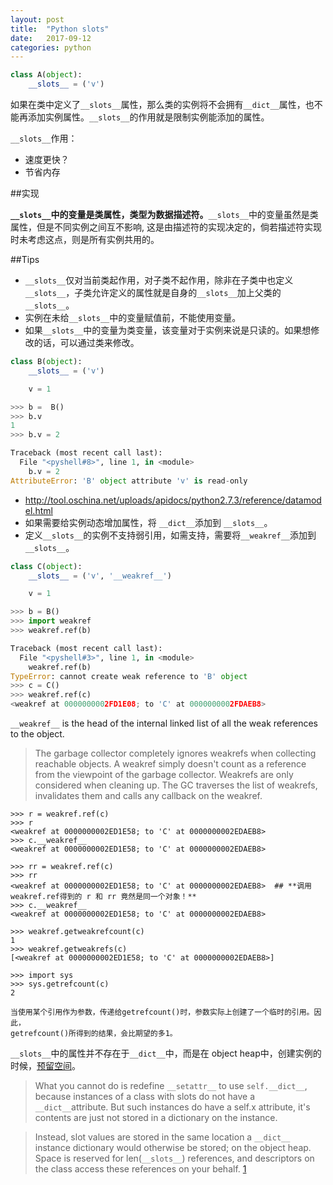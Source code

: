 ```yaml
---
layout: post
title:  "Python slots"
date:   2017-09-12
categories: python
---
```



```python
class A(object):
    __slots__ = ('v')
```

如果在类中定义了`__slots__`属性，那么类的实例将不会拥有`__dict__`属性，也不能再添加实例属性。`__slots__`的作用就是限制实例能添加的属性。

`__slots__`作用：

  * 速度更快？
  * 节省内存

##实现

**`__slots__`中的变量是类属性，类型为数据描述符。**`__slots__`中的变量虽然是类属性，但是不同实例之间互不影响, 这是由描述符的实现决定的，倘若描述符实现时未考虑这点，则是所有实例共用的。


##Tips

* `__slots__`仅对当前类起作用，对子类不起作用，除非在子类中也定义`__slots__`，子类允许定义的属性就是自身的`__slots__`加上父类的`__slots__`。
* 实例在未给`__slots__`中的变量赋值前，不能使用变量。
* 如果`__slots__`中的变量为类变量，该变量对于实例来说是只读的。如果想修改的话，可以通过类来修改。

```python
class B(object):
    __slots__ = ('v')

    v = 1

>>> b =  B()
>>> b.v
1
>>> b.v = 2

Traceback (most recent call last):
  File "<pyshell#8>", line 1, in <module>
    b.v = 2
AttributeError: 'B' object attribute 'v' is read-only    
```

* <http://tool.oschina.net/uploads/apidocs/python2.7.3/reference/datamodel.html>
* 如果需要给实例动态增加属性，将 `__dict__`添加到 `__slots__`。
* 定义`__slots__`的实例不支持弱引用，如需支持，需要将`__weakref__`添加到 `__slots__`。

```python
class C(object):
    __slots__ = ('v', '__weakref__')

    v = 1  

>>> b = B()
>>> import weakref
>>> weakref.ref(b)

Traceback (most recent call last):
  File "<pyshell#3>", line 1, in <module>
    weakref.ref(b)
TypeError: cannot create weak reference to 'B' object
>>> c = C()
>>> weakref.ref(c)
<weakref at 0000000002FD1E08; to 'C' at 0000000002FDAEB8>    
```

`__weakref__` is the head of the internal linked list of all the weak references to the object.

> The garbage collector completely ignores weakrefs when collecting reachable objects. A weakref simply doesn't count as a reference from the viewpoint of the garbage collector. Weakrefs are only considered when cleaning up. The GC traverses the list of weakrefs, invalidates them and calls any callback on the weakref. 

```
>>> r = weakref.ref(c)
>>> r
<weakref at 0000000002ED1E58; to 'C' at 0000000002EDAEB8>
>>> c.__weakref__
<weakref at 0000000002ED1E58; to 'C' at 0000000002EDAEB8>

>>> rr = weakref.ref(c)
>>> rr
<weakref at 0000000002ED1E58; to 'C' at 0000000002EDAEB8>  ## **调用weakref.ref得到的 r 和 rr 竟然是同一个对象！**
>>> c.__weakref__
<weakref at 0000000002ED1E58; to 'C' at 0000000002EDAEB8>

>>> weakref.getweakrefcount(c)
1
>>> weakref.getweakrefs(c)
[<weakref at 0000000002ED1E58; to 'C' at 0000000002EDAEB8>]

>>> import sys
>>> sys.getrefcount(c)
2

当使用某个引用作为参数，传递给getrefcount()时，参数实际上创建了一个临时的引用。因此，
getrefcount()所得到的结果，会比期望的多1。

```

`__slots__`中的属性并不存在于`__dict__`中，而是在 object heap中，创建实例的时候，[预留空间][1]。

> What you cannot do is redefine `__setattr__` to use `self.__dict__`, because instances of a class with slots do not have a `__dict__`attribute. But such instances do have a self.x attribute, it's contents are just not stored in a dictionary on the instance.

> Instead, slot values are stored in the same location a `__dict__` instance dictionary would otherwise be stored; on the object heap. Space is reserved for len(`__slots__`) references, and descriptors on the class access these references on your behalf. [1]





[1]: https://stackoverflow.com/questions/19566419/can-setattr-can-be-defined-in-a-class-with-slots